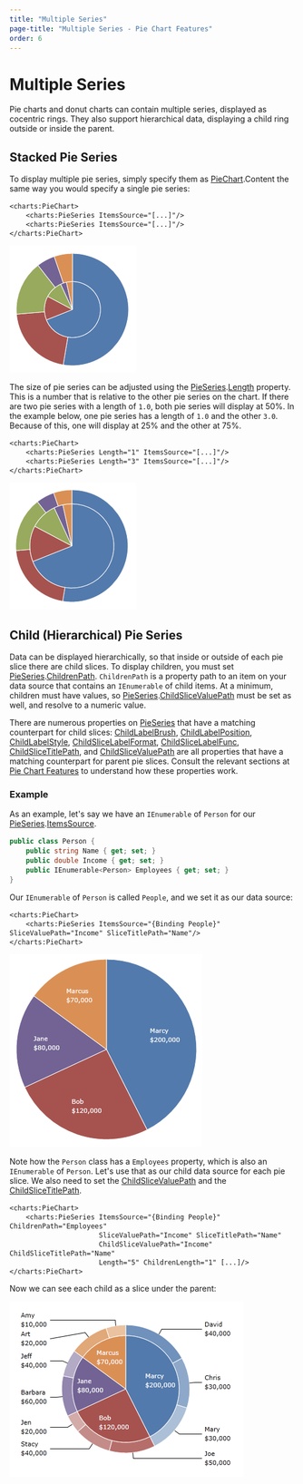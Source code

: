 ```yaml
---
title: "Multiple Series"
page-title: "Multiple Series - Pie Chart Features"
order: 6
---
```

# Multiple Series

Pie charts and donut charts can contain multiple series, displayed as cocentric rings.  They also support hierarchical data, displaying a child ring outside or inside the parent.

## Stacked Pie Series

To display multiple pie series, simply specify them as [PieChart](xref:@ActiproUIRoot.Controls.Charts.PieChart).Content the same way you would specify a single pie series:

```xaml
<charts:PieChart>
	<charts:PieSeries ItemsSource="[...]"/>
	<charts:PieSeries ItemsSource="[...]"/>
</charts:PieChart>
```

![Screenshot](../images/pie-multiple-series1.png)

The size of pie series can be adjusted using the [PieSeries](xref:@ActiproUIRoot.Controls.Charts.PieSeries).[Length](xref:@ActiproUIRoot.Controls.Charts.PieSeries.Length) property.  This is a number that is relative to the other pie series on the chart.  If there are two pie series with a length of `1.0`, both pie series will display at 50%.  In the example below, one pie series has a length of `1.0` and the other `3.0`.  Because of this, one will display at 25% and the other at 75%.

```xaml
<charts:PieChart>
	<charts:PieSeries Length="1" ItemsSource="[...]"/>
	<charts:PieSeries Length="3" ItemsSource="[...]"/>
</charts:PieChart>
```

![Screenshot](../images/pie-multiple-series2.png)

## Child (Hierarchical) Pie Series

Data can be displayed hierarchically, so that inside or outside of each pie slice there are child slices. To display children, you must set [PieSeries](xref:@ActiproUIRoot.Controls.Charts.PieSeries).[ChildrenPath](xref:@ActiproUIRoot.Controls.Charts.PieSeries.ChildrenPath). `ChildrenPath` is a property path to an item on your data source that contains an `IEnumerable` of child items. At a minimum, children must have values, so [PieSeries](xref:@ActiproUIRoot.Controls.Charts.PieSeries).[ChildSliceValuePath](xref:@ActiproUIRoot.Controls.Charts.PieSeries.ChildSliceValuePath) must be set as well, and resolve to a numeric value.

There are numerous properties on [PieSeries](xref:@ActiproUIRoot.Controls.Charts.PieSeries) that have a matching counterpart for child slices: [ChildLabelBrush](xref:@ActiproUIRoot.Controls.Charts.PieSeries.ChildLabelBrush), [ChildLabelPosition](xref:@ActiproUIRoot.Controls.Charts.PieSeries.ChildLabelPosition), [ChildLabelStyle](xref:@ActiproUIRoot.Controls.Charts.PieSeries.ChildLabelStyle), [ChildSliceLabelFormat](xref:@ActiproUIRoot.Controls.Charts.PieSeries.ChildSliceLabelFormat), [ChildSliceLabelFunc](xref:@ActiproUIRoot.Controls.Charts.PieSeries.ChildSliceLabelFunc), [ChildSliceTitlePath](xref:@ActiproUIRoot.Controls.Charts.PieSeries.ChildSliceTitlePath), and [ChildSliceValuePath](xref:@ActiproUIRoot.Controls.Charts.PieSeries.ChildSliceValuePath) are all properties that have a matching counterpart for parent pie slices.  Consult the relevant sections at [Pie Chart Features](index.md) to understand how these properties work.

### Example

As an example, let's say we have an `IEnumerable` of `Person` for our [PieSeries](xref:@ActiproUIRoot.Controls.Charts.PieSeries).[ItemsSource](xref:@ActiproUIRoot.Controls.Charts.PieSeries.ItemsSource).

```csharp
public class Person {
	public string Name { get; set; }
	public double Income { get; set; }
	public IEnumerable<Person> Employees { get; set; }
}
```

 Our `IEnumerable` of `Person` is called `People`, and we set it as our data source:

```xaml
<charts:PieChart>
	<charts:PieSeries ItemsSource="{Binding People}" SliceValuePath="Income" SliceTitlePath="Name"/>
</charts:PieChart>
```

![Screenshot](../images/pie-multiple-series3.png)

 Note how the `Person` class has a `Employees` property, which is also an `IEnumerable` of `Person`. Let's use that as our child data source for each pie slice.  We also need to set the [ChildSliceValuePath](xref:@ActiproUIRoot.Controls.Charts.PieSeries.ChildSliceValuePath) and the [ChildSliceTitlePath](xref:@ActiproUIRoot.Controls.Charts.PieSeries.ChildSliceTitlePath).

```xaml
<charts:PieChart>
	<charts:PieSeries ItemsSource="{Binding People}" ChildrenPath="Employees"
					  SliceValuePath="Income" SliceTitlePath="Name"
					  ChildSliceValuePath="Income" ChildSliceTitlePath="Name"
					  Length="5" ChildrenLength="1" [...]/>
</charts:PieChart>
```

 Now we can see each child as a slice under the parent:

![Screenshot](../images/pie-multiple-series4.png)
